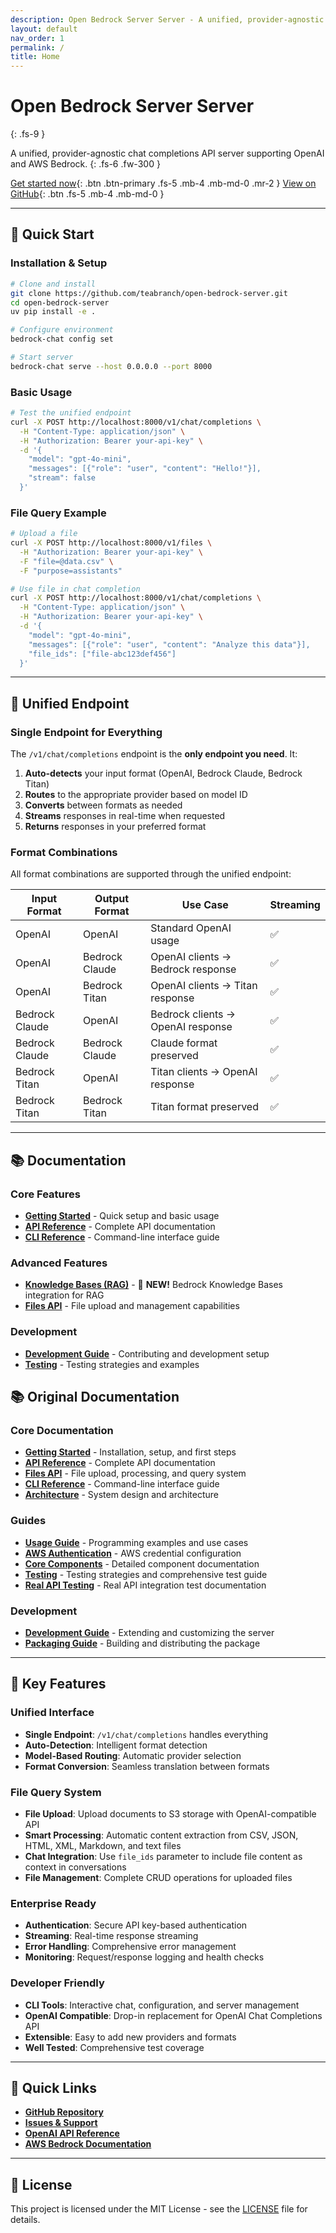 ```yaml
---
description: Open Bedrock Server Server - A unified, provider-agnostic chat completions API server
layout: default
nav_order: 1
permalink: /
title: Home
---
```


# Open Bedrock Server Server

{: .fs-9 }

A unified, provider-agnostic chat completions API server supporting OpenAI and AWS Bedrock.
{: .fs-6 .fw-300 }

[Get started now](getting-started){: .btn .btn-primary .fs-5 .mb-4 .mb-md-0 .mr-2 }
[View on GitHub](https://github.com/teabranch/open-bedrock-server){: .btn .fs-5 .mb-4 .mb-md-0 }

---

## 🚀 Quick Start

### Installation & Setup

```bash
# Clone and install
git clone https://github.com/teabranch/open-bedrock-server.git
cd open-bedrock-server
uv pip install -e .

# Configure environment
bedrock-chat config set

# Start server
bedrock-chat serve --host 0.0.0.0 --port 8000
```

### Basic Usage

```bash
# Test the unified endpoint
curl -X POST http://localhost:8000/v1/chat/completions \
  -H "Content-Type: application/json" \
  -H "Authorization: Bearer your-api-key" \
  -d '{
    "model": "gpt-4o-mini",
    "messages": [{"role": "user", "content": "Hello!"}],
    "stream": false
  }'
```

### File Query Example

```bash
# Upload a file
curl -X POST http://localhost:8000/v1/files \
  -H "Authorization: Bearer your-api-key" \
  -F "file=@data.csv" \
  -F "purpose=assistants"

# Use file in chat completion
curl -X POST http://localhost:8000/v1/chat/completions \
  -H "Content-Type: application/json" \
  -H "Authorization: Bearer your-api-key" \
  -d '{
    "model": "gpt-4o-mini",
    "messages": [{"role": "user", "content": "Analyze this data"}],
    "file_ids": ["file-abc123def456"]
  }'
```

---

## 🔄 Unified Endpoint

### Single Endpoint for Everything

The `/v1/chat/completions` endpoint is the **only endpoint you need**. It:

1. **Auto-detects** your input format (OpenAI, Bedrock Claude, Bedrock Titan)
2. **Routes** to the appropriate provider based on model ID
3. **Converts** between formats as needed
4. **Streams** responses in real-time when requested
5. **Returns** responses in your preferred format

### Format Combinations

All format combinations are supported through the unified endpoint:

| Input Format | Output Format | Use Case | Streaming |
|-------------|---------------|----------|-----------|
| OpenAI | OpenAI | Standard OpenAI usage | ✅ |
| OpenAI | Bedrock Claude | OpenAI clients → Bedrock response | ✅ |
| OpenAI | Bedrock Titan | OpenAI clients → Titan response | ✅ |
| Bedrock Claude | OpenAI | Bedrock clients → OpenAI response | ✅ |
| Bedrock Claude | Bedrock Claude | Claude format preserved | ✅ |
| Bedrock Titan | OpenAI | Titan clients → OpenAI response | ✅ |
| Bedrock Titan | Bedrock Titan | Titan format preserved | ✅ |

---

## 📚 Documentation

### Core Features
- **[Getting Started](getting-started.md)** - Quick setup and basic usage
- **[API Reference](api-reference.md)** - Complete API documentation
- **[CLI Reference](cli-reference.md)** - Command-line interface guide

### Advanced Features
- **[Knowledge Bases (RAG)](KNOWLEDGE_BASES.md)** - 🧠 **NEW!** Bedrock Knowledge Bases integration for RAG
- **[Files API](FILES_API.md)** - File upload and management capabilities

### Development
- **[Development Guide](development.md)** - Contributing and development setup
- **[Testing](testing.md)** - Testing strategies and examples

## 📚 Original Documentation

### Core Documentation

- **[Getting Started](getting-started)** - Installation, setup, and first steps
- **[API Reference](api-reference)** - Complete API documentation
- __[Files API](files_api)__ - File upload, processing, and query system
- **[CLI Reference](cli-reference)** - Command-line interface guide
- **[Architecture](guides/architecture)** - System design and architecture

### Guides

- **[Usage Guide](guides/usage)** - Programming examples and use cases
- **[AWS Authentication](guides/aws-authentication)** - AWS credential configuration
- **[Core Components](guides/core-components)** - Detailed component documentation
- **[Testing](testing)** - Testing strategies and comprehensive test guide
- **[Real API Testing](real-api-testing)** - Real API integration test documentation

### Development

- **[Development Guide](development)** - Extending and customizing the server
- **[Packaging Guide](guides/packaging)** - Building and distributing the package

---

## 🎯 Key Features

### Unified Interface

- **Single Endpoint**: `/v1/chat/completions` handles everything
- **Auto-Detection**: Intelligent format detection
- **Model-Based Routing**: Automatic provider selection
- **Format Conversion**: Seamless translation between formats

### File Query System

- **File Upload**: Upload documents to S3 storage with OpenAI-compatible API
- **Smart Processing**: Automatic content extraction from CSV, JSON, HTML, XML, Markdown, and text files
- __Chat Integration__: Use `file_ids` parameter to include file content as context in conversations
- **File Management**: Complete CRUD operations for uploaded files

### Enterprise Ready

- **Authentication**: Secure API key-based authentication
- **Streaming**: Real-time response streaming
- **Error Handling**: Comprehensive error management
- **Monitoring**: Request/response logging and health checks

### Developer Friendly

- **CLI Tools**: Interactive chat, configuration, and server management
- **OpenAI Compatible**: Drop-in replacement for OpenAI Chat Completions API
- **Extensible**: Easy to add new providers and formats
- **Well Tested**: Comprehensive test coverage

---

## 🔗 Quick Links

- **[GitHub Repository](https://github.com/teabranch/open-bedrock-server)**
- **[Issues & Support](https://github.com/teabranch/open-bedrock-server/issues)**
- **[OpenAI API Reference](https://platform.openai.com/docs/api-reference/chat)**
- **[AWS Bedrock Documentation](https://docs.aws.amazon.com/bedrock/)**

---

## 📄 License

This project is licensed under the MIT License - see the [LICENSE](https://github.com/teabranch/open-bedrock-server/blob/main/LICENSE) file for details.